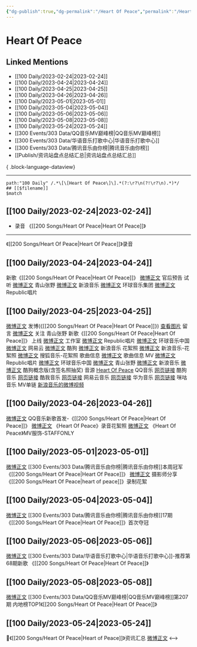 ```yaml
---
{"dg-publish":true,"dg-permalink":"/Heart Of Peace","permalink":"/Heart Of Peace/","created":"2023-04-26T14:58:18.000+08:00","updated":"2023-05-26T09:58:06.263+08:00"}
---
```


# Heart Of Peace

## Linked Mentions
- [[100 Daily/2023-02-24\|2023-02-24]]
- [[100 Daily/2023-04-24\|2023-04-24]]
- [[100 Daily/2023-04-25\|2023-04-25]]
- [[100 Daily/2023-04-26\|2023-04-26]]
- [[100 Daily/2023-05-01\|2023-05-01]]
- [[100 Daily/2023-05-04\|2023-05-04]]
- [[100 Daily/2023-05-06\|2023-05-06]]
- [[100 Daily/2023-05-08\|2023-05-08]]
- [[100 Daily/2023-05-24\|2023-05-24]]
- [[300 Events/303 Data/QQ音乐MV巅峰榜\|QQ音乐MV巅峰榜]]
- [[300 Events/303 Data/华语音乐打歌中心\|华语音乐打歌中心]]
- [[300 Events/303 Data/腾讯音乐由你榜\|腾讯音乐由你榜]]
- [[Publish/资讯站盘点总结汇总\|资讯站盘点总结汇总]]

{ .block-language-dataview}

---

```expander
path:"100 Daily" /.*\[\[Heart Of Peace\]\].*(?:\r?\n(?!\r?\n).*)*/
## [[$filename]]
$match
```
## [[100 Daily/2023-02-24\|2023-02-24]]
  - 录音 《[[200 Songs/Heart Of Peace\|Heart Of Peace]]》
---
《[[200 Songs/Heart Of Peace\|Heart Of Peace]]》录音
## [[100 Daily/2023-04-24\|2023-04-24]]
新歌《[[200 Songs/Heart Of Peace\|Heart Of Peace]]》
[微博正文](http://weibo.com/5248300719/MDqvrwat1) 官后预告
试听
[微博正文](http://weibo.com/2073811681/MDrU4o3vz) 青山张野
[微博正文](http://weibo.com/1266269835/MDrSQtKnh) 新浪音乐
[微博正文](http://weibo.com/7483769457/MDrTszHVG) 环球音乐集团
[微博正文](http://weibo.com/7612620134/MDrTsi6xQ) Republic唱片
## [[100 Daily/2023-04-25\|2023-04-25]]
[微博正文](http://weibo.com/1736988591/MDBlTr8xe) 发博(《[[200 Songs/Heart Of Peace\|Heart Of Peace]]》)
[查看图片](https://wx3.sinaimg.cn/large/0088n2Pggy1hdcbn29mmuj30u01qfgso.jpg) 留言 [微博正文](http://weibo.com/2073811681/MDBntgNrI)
关注 青山张野
新歌《[[200 Songs/Heart Of Peace\|Heart Of Peace]]》
上线
[微博正文](http://weibo.com/7478855230/MDAE4EGkg) 工作室
[微博正文](http://weibo.com/7612620134/MDAxfgGJR) Republic唱片
[微博正文](http://weibo.com/7334173688/MDAxmCDBY) 环球音乐中国
[微博正文](http://weibo.com/1721030997/MDAxfchSX) 网易云
[微博正文](http://weibo.com/1665103091/MDAykBKGC) 酷狗
[微博正文](http://weibo.com/1266269835/MDAwqr7pn) 新浪音乐
花絮照
[微博正文](https://weibo.com/1266269835/MDAJqfBXX) 新浪音乐-花絮照
[微博正文](http://weibo.com/2137094647/MDALNmF0g) 搜狐音乐-花絮照
歌曲信息
[微博正文](http://weibo.com/6466290670/MDAESjq7i) 歌曲信息
MV
[微博正文](https://weibo.com/7612620134/MDBk2eUYk) Republic唱片
[微博正文](https://weibo.com/7334173688/MDBkctPMO) 环球音乐中国
[微博正文](http://weibo.com/2073811681/MDBntgNrI) 青山张野
[微博正文](https://weibo.com/1266269835/MDBiJwpUr) 新浪音乐
[微博正文](http://weibo.com/7689565545/MDDwwd4Z7) 酷狗概念版(含签名照抽奖)
音源
[Heart Of Peace](https://weibo.cn/sinaurl?u=https%3A%2F%2Fi.y.qq.com%2Fv8%2Fplaysong.html%3Fsongid%3D406875621%26source%3Dyqq%26ADTAG%3Dhz_wb_sf%26channelId%3D10081987) QQ音乐
[网页链接](https://weibo.cn/sinaurl?u=https%3A%2F%2Ft4.kugou.com%2Fsong.html%3Fid%3Da5pCN8fBaV3) 酷狗音乐
[网页链接](https://weibo.cn/sinaurl?u=http%3A%2F%2Fm.kuwo.cn%2Fnewh5app%2Fplay_detail%2F272288740) 酷我音乐
[网页链接](https://weibo.cn/sinaurl?u=https%3A%2F%2Fmusic.163.com%2F%23%2Fsong%3Fid%3D2041447431) 网易云音乐
[网页链接](https://weibo.cn/sinaurl?u=https%3A%2F%2Fportal-drcn.music.dbankcloud.cn%2Fmusic-apph5-service%2Fh5%2Findex.html%23%2FmusicShare%3Fsongid%3DNTfklXfFzt9KKq-_a%26shareChannel%3DcopyLink) 华为音乐
[网页链接](https://weibo.cn/sinaurl?u=https%3A%2F%2Fh5.nf.migu.cn%2Fapp%2Fv4%2Fp%2Fshare%2Fsong%2Findex.html%3Fid%3D600919000009346166) 咪咕音乐
MV单链
[新浪音乐的微博视频](https://video.weibo.com/show?fid=1034:4894429862101008)
## [[100 Daily/2023-04-26\|2023-04-26]]
[微博正文](https://weibo.com/2169129705/4894746214662950) QQ音乐新歌首发-《[[200 Songs/Heart Of Peace\|Heart Of Peace]]》
[微博正文](https://weibo.com/7352401092/4894437744052242) 《Heart Of Peace》录音花絮照
[微博正文](https://weibo.com/7718639015/4894800191688978) 《Heart Of Peace》MV服饰-STAFFONLY
## [[100 Daily/2023-05-01\|2023-05-01]]
[微博正文](http://weibo.com/6733257358/MEwd80E8r) [[300 Events/303 Data/腾讯音乐由你榜\|腾讯音乐由你榜]]本周冠军《[[200 Songs/Heart Of Peace\|Heart Of Peace]]》
[微博正文](http://weibo.com/6559763622/MEyl7lTW5) 摄影师分享《[[200 Songs/Heart Of Peace\|heart of peace]]》录制花絮
## [[100 Daily/2023-05-04\|2023-05-04]]
[微博正文](https://weibo.com/6733257358/MF0Ut8zO5) [[300 Events/303 Data/腾讯音乐由你榜\|腾讯音乐由你榜]]17期《[[200 Songs/Heart Of Peace\|Heart Of Peace]]》首次夺冠
## [[100 Daily/2023-05-06\|2023-05-06]]
[微博正文](http://weibo.com/7186370005/MFikVF7ke) [[300 Events/303 Data/华语音乐打歌中心\|华语音乐打歌中心]]-推荐第68期新歌 《[[200 Songs/Heart Of Peace\|Heart Of Peace]]》
## [[100 Daily/2023-05-08\|2023-05-08]]
[微博正文](http://weibo.com/2169129705/MFzMjoHxd) [[300 Events/303 Data/QQ音乐MV巅峰榜\|QQ音乐MV巅峰榜]]第207期 内地榜TOP1《[[200 Songs/Heart Of Peace\|Heart Of Peace]]》
## [[100 Daily/2023-05-24\|2023-05-24]]
🌟《[[200 Songs/Heart Of Peace\|Heart of Peace]]》资讯汇总 [微博正文](https://weibo.com/6466290670/4904856781064318)
<-->